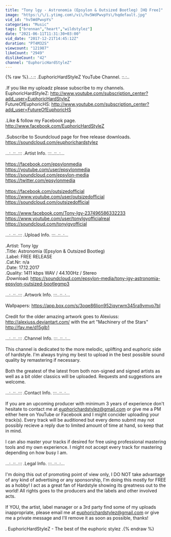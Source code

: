 ```yaml
---
title: "Tony lgy - Astronomia (Epsylon & Outsized Bootleg) [HQ Free]"
image: "https:\/\/i.ytimg.com\/vi\/hv5WdPwvpYs\/hqdefault.jpg"
vid_id: "hv5WdPwvpYs"
categories: "Music"
tags: ["brennan","heart","wildstylez"]
date: "2021-06-11T11:31:30+03:00"
vid_date: "2017-12-21T14:45:12Z"
duration: "PT4M32S"
viewcount: "121987"
likeCount: "2949"
dislikeCount: "42"
channel: "EuphoricHardStyleZ"
---
```

{% raw %}..:.::  .EuphoricHardStyleZ YouTube Channel.  ::.:..<br /><br />.If you like my uploadz please subscribe to my channels. <br />EuphoricHardStyleZ: <a rel="nofollow" target="blank" href="http://www.youtube.com/subscription_center?add_user=EuphoricHardStyleZ">http://www.youtube.com/subscription_center?add_user=EuphoricHardStyleZ</a><br />FutureOfEuphoricHS: <a rel="nofollow" target="blank" href="http://www.youtube.com/subscription_center?add_user=FutureOfEuphoricHS">http://www.youtube.com/subscription_center?add_user=FutureOfEuphoricHS</a><br /><br />.Like &amp; follow my Facebook page.<br /><a rel="nofollow" target="blank" href="http://www.facebook.com/EuphoricHardStyleZ">http://www.facebook.com/EuphoricHardStyleZ</a><br /><br />.Subscribe to Soundcloud page for free release downloads.<br /><a rel="nofollow" target="blank" href="https://soundcloud.com/euphorichardstylez">https://soundcloud.com/euphorichardstylez</a><br /><br />...:..::..:::  .Artist Info.  :::..::..:...<br /><br /><a rel="nofollow" target="blank" href="https://facebook.com/epsylonmedia">https://facebook.com/epsylonmedia</a><br /><a rel="nofollow" target="blank" href="https://youtube.com/user/epsylonmedia">https://youtube.com/user/epsylonmedia</a><br /><a rel="nofollow" target="blank" href="https://soundcloud.com/epsylon-media">https://soundcloud.com/epsylon-media</a><br /><a rel="nofollow" target="blank" href="https://twitter.com/epsylonmedia">https://twitter.com/epsylonmedia</a><br /><br /><a rel="nofollow" target="blank" href="https://facebook.com/outsizedofficial">https://facebook.com/outsizedofficial</a><br /><a rel="nofollow" target="blank" href="https://www.youtube.com/user/outsizedofficial">https://www.youtube.com/user/outsizedofficial</a><br /><a rel="nofollow" target="blank" href="https://soundcloud.com/outsizedofficial">https://soundcloud.com/outsizedofficial</a><br /><br /><a rel="nofollow" target="blank" href="https://www.facebook.com/Tony-Igy-237496586332233">https://www.facebook.com/Tony-Igy-237496586332233</a><br /><a rel="nofollow" target="blank" href="https://www.youtube.com/user/tonyIgyofficialreal">https://www.youtube.com/user/tonyIgyofficialreal</a><br /><a rel="nofollow" target="blank" href="https://soundcloud.com/tonyigyofficial">https://soundcloud.com/tonyigyofficial</a><br /><br />...:..::..:::  .Upload Info.  :::..::..:...<br /><br />.Artist: Tony lgy <br />.Title: Astronomia (Epsylon &amp; Outsized Bootleg)<br />.Label: FREE RELEASE<br />.Cat.Nr: n/a<br />.Date: 17.12.2017<br />.Quality: 1411 kbps WAV / 44.100Hz / Stereo <br />.Download: <a rel="nofollow" target="blank" href="https://soundcloud.com/epsylon-media/tony-igy-astronomia-epsylon-outsized-bootlegmp3">https://soundcloud.com/epsylon-media/tony-igy-astronomia-epsylon-outsized-bootlegmp3</a><br /><br />...:..::..:::  .Artwork Info.  :::..::..:...<br /><br />Wallpapers: <a rel="nofollow" target="blank" href="https://app.box.com/s/3oqe86lion952iqyrwm345ra9vmvp7bl">https://app.box.com/s/3oqe86lion952iqyrwm345ra9vmvp7bl</a><br /><br />Credit for the older amazing artwork goes to Alexiuss: <a rel="nofollow" target="blank" href="http://alexiuss.deviantart.com/">http://alexiuss.deviantart.com/</a> with the art &quot;Machinery of the Stars&quot; <a rel="nofollow" target="blank" href="http://fav.me/d15glb1">http://fav.me/d15glb1</a><br /><br />...:..::..:::  .Channel Info.  :::..::..:...<br /><br />This channel is dedicated to the more melodic, uplifting and euphoric side of hardstyle. I'm always trying my best to upload in the best possible sound quality by remastering if necessary. <br /><br />Both the greatest of the latest from both non-signed and signed artists as well as a bit older classics will be uploaded. Requests and suggestions are welcome.<br /><br />...:..::..:::  .Contact Info.  :::..::..:...<br /><br />If you are an upcoming producer with minimum 3 years of experience don't hesitate to contact me at euphorichardstylez@gmail.com or give me a PM either here on YouTube or Facebook and I might concider uploading your track(s). Every track will be auditioned but every demo submit may not possibly recieve a reply due to limited amount of time at hand, so keep that in mind. <br /><br />I can also master your tracks if desired for free using professional mastering tools and my own experience. I might not accept every track for mastering depending on how busy I am. <br /><br />...:..::..:::  .Legal Info.  :::..::..:...<br /><br />I'm doing this out of promoting point of view only, I DO NOT take advantage of any kind of advertising or any sponsorship, I'm doing this mostly for FREE as a hobby! I act as a great fan of Hardstyle showing its greatness out to the world! All rights goes to the producers and the labels and other involved acts. <br /><br />If YOU, the artist, label manager or a 3rd party find some of my uploads inappropriate, please email me at euphorichardstylez@gmail.com or give me a private message and I'll remove it as soon as possible, thanks!<br /><br />. EuphoricHardStyleZ - The best of the euphoric stylez .{% endraw %}
